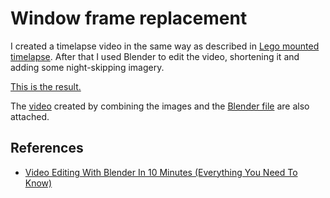 # Window frame replacement

I created a timelapse video in the same way as described in [Lego mounted timelapse](../lego-mounted-timelapse/README.md). After that I used Blender to edit the video, shortening it and adding some night-skipping imagery.

[This is the result.](./replacement-timelapse.mp4)

The [video](./archive/video.mp4) created by combining the images and the [Blender file](./archive/edited-timelapse.blend) are also attached.

## References
* [Video Editing With Blender In 10 Minutes (Everything You Need To Know)](https://www.youtube.com/watch?v=6l2tTr15G6k)